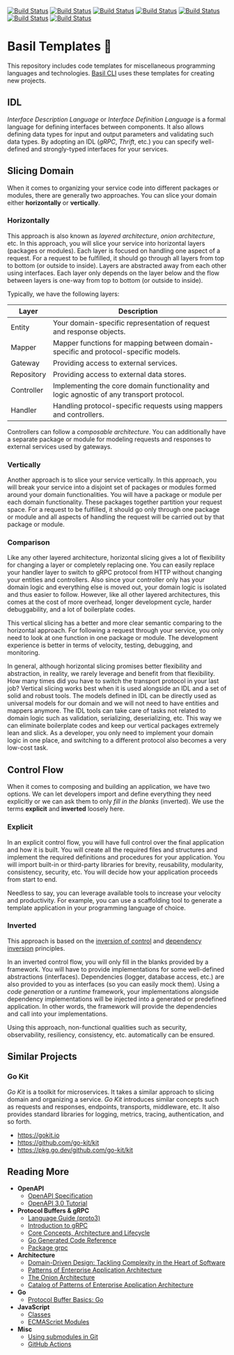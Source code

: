 [![Build Status][codeql-image]][codeql-url]
[![Build Status][workflow-command-line-app-image]][workflow-command-line-app-url]
[![Build Status][workflow-grpc-service-image]][workflow-grpc-service-url]
[![Build Status][workflow-grpc-service-horizontal-image]][workflow-grpc-service-horizontal-url]
[![Build Status][workflow-http-service-image]][workflow-http-service-url]
[![Build Status][workflow-http-service-horizontal-image]][workflow-http-service-horizontal-url]
[![Build Status][workflow-library-image]][workflow-library-url]

# Basil Templates 🌿

This repository includes code templates for miscellaneous programming languages and technologies.
[Basil CLI](https://github.com/gardenbed/basil-cli) uses these templates for creating new projects.

## IDL

*Interface Description Language* or *Interface Definition Language* is a formal language for defining interfaces between components.
It also allows defining data types for input and output parameters and validating such data types.
By adopting an IDL (_gRPC_, _Thrift_, etc.) you can specify well-defined and strongly-typed interfaces for your services.

## Slicing Domain

When it comes to organizing your service code into different packages or modules, there are generally two approaches.
You can slice your domain either **horizontally** or **vertically**.

### Horizontally

This approach is also known as _layered architecture_, _onion architecture_, etc.
In this approach, you will slice your service into horizontal layers (packages or modules).
Each layer is focused on handling one aspect of a request.
For a request to be fulfilled, it should go through all layers from top to bottom (or outside to inside).
Layers are abstracted away from each other using interfaces.
Each layer only depends on the layer below and the flow between layers is one-way from top to bottom (or outside to inside).

Typically, we have the following layers:

| Layer      | Description                                                                              |
|------------|------------------------------------------------------------------------------------------|
| Entity     | Your domain-specific representation of request and response objects.                     |
| Mapper     | Mapper functions for mapping between domain-specific and protocol-specific models.       |
| Gateway    | Providing access to external services.                                                   |
| Repository | Providing access to external data stores.                                                |
| Controller | Implementing the core domain functionality and logic agnostic of any transport protocol. |
| Handler    | Handling protocol-specific requests using mappers and controllers.                       |

Controllers can follow a *composable architecture*.
You can additionally have a separate package or module for modeling requests and responses to external services used by gateways.

### Vertically

Another approach is to slice your service vertically.
In this approach, you will break your service into a disjoint set of packages or modules formed around your domain functionalities.
You will have a package or module per each domain functionality. These packages together partition your request space.
For a request to be fulfilled, it should go only through one package or module and
all aspects of handling the request will be carried out by that package or module.

### Comparison

Like any other layered architecture, horizontal slicing gives a lot of flexibility for changing a layer or completely replacing one.
You can easily replace your handler layer to switch to gRPC protocol from HTTP without changing your entities and controllers.
Also since your controller only has your domain logic and everything else is moved out, your domain logic is isolated and thus easier to follow.
However, like all other layered architectures, this comes at the cost of more overhead, longer development cycle, harder debuggability, and a lot of boilerplate codes.

This vertical slicing has a better and more clear semantic comparing to the horizontal approach.
For following a request through your service, you only need to look at one function in one package or module.
The development experience is better in terms of velocity, testing, debugging, and monitoring.

In general, although horizontal slicing promises better flexibility and abstraction, in reality, we rarely leverage and benefit from that flexibility.
How many times did you have to switch the transport protocol in your last job?
Vertical slicing works best when it is used alongside an IDL and a set of solid and robust tools.
The models defined in IDL can be directly used as universal models for our domain and we will not need to have entities and mappers anymore.
The IDL tools can take care of tasks not related to domain logic such as validation, serializing, deserializing, etc.
This way we can eliminate boilerplate codes and keep our vertical packages extremely lean and slick.
As a developer, you only need to implement your domain logic in one place, and switching to a different protocol also becomes a very low-cost task.

## Control Flow

When it comes to composing and building an application, we have two options.
We can let developers import and define everything they need explicitly or we can ask them to only *fill in the blanks* (inverted).
We use the terms **explicit** and **inverted** loosely here.

### Explicit

In an explicit control flow, you will have full control over the final application and how it is built.
You will create all the required files and structures and implement the required definitions and procedures for your application.
You will import built-in or third-party libraries for brevity, reusability, modularity, consistency, security, etc.
You will decide how your application proceeds from start to end.

Needless to say, you can leverage available tools to increase your velocity and productivity.
For example, you can use a scaffolding tool to generate a template application in your programming language of choice.

### Inverted

This approach is based on the [inversion of control](https://en.wikipedia.org/wiki/Inversion_of_control)
and [dependency inversion](https://en.wikipedia.org/wiki/Dependency_inversion_principle) principles.

In an inverted control flow, you will only fill in the blanks provided by a framework.
You will have to provide implementations for some well-defined abstractions (interfaces).
Dependencies (logger, database access, etc.) are also provided to you as interfaces (so you can easily mock them).
Using a *code generation* or a *runtime* framework,
your implementations alongside dependency implementations will be injected into a generated or predefined application.
In other words, the framework will provide the dependencies and call into your implementations.

Using this approach, non-functional qualities such as security, observability, resiliency, consistency, etc. automatically can be ensured.

## Similar Projects

### Go Kit

*Go Kit* is a toolkit for microservices. It takes a similar approach to slicing domain and organizing a service.
*Go Kit* introduces similar concepts such as requests and responses, endpoints, transports, middleware, etc.
It also provides standard libraries for logging, metrics, tracing, authentication, and so forth.

  - https://gokit.io
  - https://github.com/go-kit/kit
  - https://pkg.go.dev/github.com/go-kit/kit

## Reading More

  - **OpenAPI**
    - [OpenAPI Specification](https://swagger.io/specification)
    - [OpenAPI 3.0 Tutorial](https://app.swaggerhub.com/help/tutorials/openapi-3-tutorial)
  - **Protocol Buffers & gRPC**
    - [Language Guide (proto3)](https://developers.google.com/protocol-buffers/docs/proto3)
    - [Introduction to gRPC](https://grpc.io/docs/what-is-grpc/introduction)
    - [Core Concepts, Architecture and Lifecycle](https://grpc.io/docs/what-is-grpc/core-concepts)
    - [Go Generated Code Reference](https://grpc.io/docs/languages/go/generated-code)
    - [Package grpc](https://pkg.go.dev/google.golang.org/grpc)
  - **Architecture**
    - [Domain-Driven Design: Tackling Complexity in the Heart of Software](https://www.amazon.com/Domain-Driven-Design-Tackling-Complexity-Software/dp/0321125215)
    - [Patterns of Enterprise Application Architecture](https://www.amazon.com/Patterns-Enterprise-Application-Architecture-Martin/dp/0321127420)
    - [The Onion Architecture](https://jeffreypalermo.com/2008/07/the-onion-architecture-part-1)
    - [Catalog of Patterns of Enterprise Application Architecture](https://martinfowler.com/eaaCatalog)
  - **Go**
    - [Protocol Buffer Basics: Go](https://developers.google.com/protocol-buffers/docs/gotutorial)
  - **JavaScript**
    - [Classes](https://developer.mozilla.org/en-US/docs/Web/JavaScript/Reference/Classes)
    - [ECMAScript Modules](https://nodejs.org/api/esm.html)
  - **Misc**
    - [Using submodules in Git](https://www.vogella.com/tutorials/GitSubmodules/article.html)
    - [GitHub Actions](https://docs.github.com/en/actions)


[codeql-url]: https://github.com/gardenbed/basil-templates/actions/workflows/github-code-scanning/codeql
[codeql-image]: https://github.com/gardenbed/basil-templates/workflows/CodeQL/badge.svg
[workflow-command-line-app-url]: https://github.com/gardenbed/basil-templates/actions/workflows/command-line-app.yaml
[workflow-command-line-app-image]: https://github.com/gardenbed/basil-templates/workflows/command-line-app/badge.svg
[workflow-grpc-service-url]: https://github.com/gardenbed/basil-templates/actions/workflows/grpc-service.yaml
[workflow-grpc-service-image]: https://github.com/gardenbed/basil-templates/workflows/grpc-service/badge.svg
[workflow-grpc-service-horizontal-url]: https://github.com/gardenbed/basil-templates/actions/workflows/grpc-service-horizontal.yaml
[workflow-grpc-service-horizontal-image]: https://github.com/gardenbed/basil-templates/workflows/grpc-service-horizontal/badge.svg
[workflow-http-service-url]: https://github.com/gardenbed/basil-templates/actions/workflows/http-service.yaml
[workflow-http-service-image]: https://github.com/gardenbed/basil-templates/workflows/http-service/badge.svg
[workflow-http-service-horizontal-url]: https://github.com/gardenbed/basil-templates/actions/workflows/http-service-horizontal.yaml
[workflow-http-service-horizontal-image]: https://github.com/gardenbed/basil-templates/workflows/http-service-horizontal/badge.svg
[workflow-library-url]: https://github.com/gardenbed/basil-templates/actions/workflows/library.yaml
[workflow-library-image]: https://github.com/gardenbed/basil-templates/workflows/library/badge.svg
